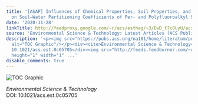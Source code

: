 ```yaml
---
title: '[ASAP] Influences of Chemical Properties, Soil Properties, and Solution pH
  on Soil–Water Partitioning Coefficients of Per- and Polyfluoroalkyl Substances (PFASs)'
date: '2020-11-28'
linkTitle: http://feedproxy.google.com/~r/acs/esthag/~3/EwD_t7c8LyU/acs.est.0c05705
source: 'Environmental Science & Technology: Latest Articles (ACS Publications)'
description: '<p><img src="https://pubs.acs.org/na101/home/literatum/publisher/achs/journals/content/esthag/0/esthag.ahead-of-print/acs.est.0c05705/20201118/images/medium/es0c05705_0008.gif"
  alt="TOC Graphic"/></p><div><cite>Environmental Science & Technology</cite></div><div>DOI:
  10.1021/acs.est.0c05705</div><img src="http://feeds.feedburner.com/~r/acs/esthag/~4/EwD_t7c8LyU"
  height="1" width="1" ...'
disable_comments: true
---
```

<p><img src="https://pubs.acs.org/na101/home/literatum/publisher/achs/journals/content/esthag/0/esthag.ahead-of-print/acs.est.0c05705/20201118/images/medium/es0c05705_0008.gif" alt="TOC Graphic"/></p><div><cite>Environmental Science & Technology</cite></div><div>DOI: 10.1021/acs.est.0c05705</div><img src="http://feeds.feedburner.com/~r/acs/esthag/~4/EwD_t7c8LyU" height="1" width="1" ...